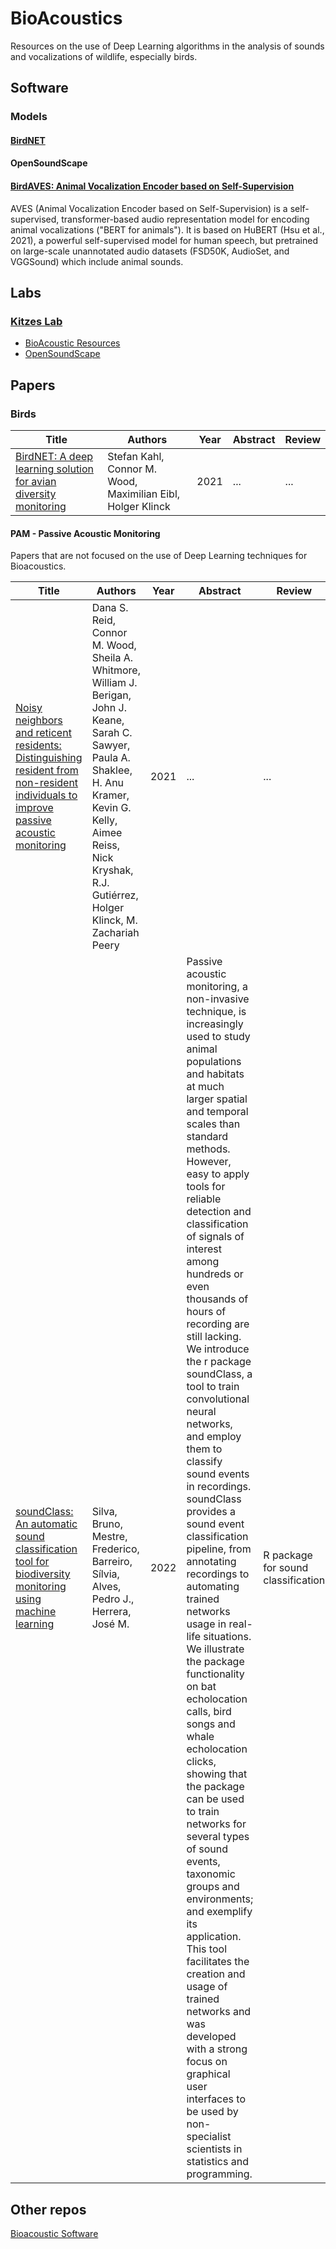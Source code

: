 # BioAcoustics

Resources on the use of Deep Learning algorithms in the analysis of sounds and vocalizations of wildlife, especially birds.

## Software

### Models

#### [BirdNET](https://github.com/kahst/BirdNET-Analyzer)

#### OpenSoundScape

#### [BirdAVES: Animal Vocalization Encoder based on Self-Supervision](https://github.com/earthspecies/aves?tab=readme-ov-file#birdaves)

AVES (Animal Vocalization Encoder based on Self-Supervision) is a self-supervised, transformer-based audio representation model for encoding animal vocalizations ("BERT for animals"). It is based on HuBERT (Hsu et al., 2021), a powerful self-supervised model for human speech, but pretrained on large-scale unannotated audio datasets (FSD50K, AudioSet, and VGGSound) which include animal sounds.

## Labs

### [Kitzes Lab](https://www.kitzeslab.org/)

- [BioAcoustic Resources](https://docs.google.com/document/d/10APGahxU_GJewO8mkN2wzG0y-LHw3p_TAcYJDdHAQmg/edit#heading=h.mwbyo5325flj)
- [OpenSoundScape](https://github.com/kitzeslab/opensoundscape)

## Papers

### Birds

| Title | Authors | Year | Abstract | Review |
|-------|---------|------|----------|--------|
| [BirdNET: A deep learning solution for avian diversity monitoring](https://www.sciencedirect.com/science/article/pii/S1574954121000273) | Stefan Kahl, Connor M. Wood, Maximilian Eibl, Holger Klinck | 2021 | ... | ... |

#### PAM - Passive Acoustic Monitoring

Papers that are not focused on the use of Deep Learning techniques for Bioacoustics.

| Title | Authors | Year | Abstract | Review |
|-------|---------|------|----------|--------|
| [Noisy neighbors and reticent residents: Distinguishing resident from non-resident individuals to improve passive acoustic monitoring](https://www.sciencedirect.com/science/article/pii/S2351989421002602) | Dana S. Reid, Connor M. Wood, Sheila A. Whitmore, William J. Berigan, John J. Keane, Sarah C. Sawyer, Paula A. Shaklee, H. Anu Kramer, Kevin G. Kelly, Aimee Reiss, Nick Kryshak, R.J. Gutiérrez, Holger Klinck, M. Zachariah Peery | 2021| ... | ... |
| [soundClass: An automatic sound classification tool for biodiversity monitoring using machine learning](https://dspace.uevora.pt/rdpc/handle/10174/33324) | Silva, Bruno, Mestre, Frederico, Barreiro, Sílvia, Alves, Pedro J., Herrera, José M. | 2022 | Passive acoustic monitoring, a non-invasive technique, is increasingly used to study animal populations and habitats at much larger spatial and temporal scales than standard methods. However, easy to apply tools for reliable detection and classification of signals of interest among hundreds or even thousands of hours of recording are still lacking. We introduce the r package soundClass, a tool to train convolutional neural networks, and employ them to classify sound events in recordings. soundClass provides a sound event classification pipeline, from annotating recordings to automating trained networks usage in real-life situations. We illustrate the package functionality on bat echolocation calls, bird songs and whale echolocation clicks, showing that the package can be used to train networks for several types of sound events, taxonomic groups and environments; and exemplify its application. This tool facilitates the creation and usage of trained networks and was developed with a strong focus on graphical user interfaces to be used by non-specialist scientists in statistics and programming. | R package for sound classification |

## Other repos

[Bioacoustic Software](https://github.com/rhine3/bioacoustics-software)
